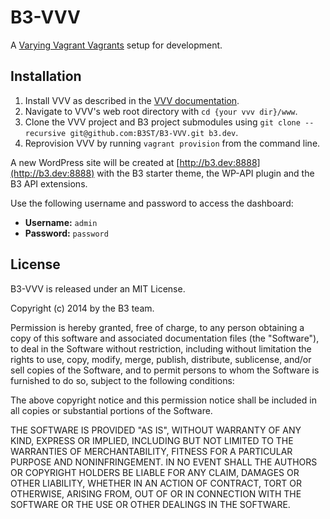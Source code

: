 # B3-VVV

A [Varying Vagrant Vagrants](https://github.com/Varying-Vagrant-Vagrants/VVV) setup for development.

## Installation

1. Install VVV as described in the [VVV documentation](https://github.com/Varying-Vagrant-Vagrants/VVV).
2. Navigate to VVV's web root directory with `cd {your vvv dir}/www`.
3. Clone the VVV project and B3 project submodules using `git clone --recursive git@github.com:B3ST/B3-VVV.git b3.dev`.
4. Reprovision VVV by running `vagrant provision` from the command line.

A new WordPress site will be created at [http://b3.dev:8888](http://b3.dev:8888) with the B3 starter theme, the WP-API plugin and the B3 API extensions.

Use the following username and password to access the dashboard:

* **Username:** `admin`
* **Password:** `password`

## License

B3-VVV is released under an MIT License.

Copyright (c) 2014 by the B3 team.

Permission is hereby granted, free of charge, to any person obtaining a copy
of this software and associated documentation files (the "Software"), to deal
in the Software without restriction, including without limitation the rights
to use, copy, modify, merge, publish, distribute, sublicense, and/or sell
copies of the Software, and to permit persons to whom the Software is
furnished to do so, subject to the following conditions:

The above copyright notice and this permission notice shall be included in
all copies or substantial portions of the Software.

THE SOFTWARE IS PROVIDED "AS IS", WITHOUT WARRANTY OF ANY KIND, EXPRESS OR
IMPLIED, INCLUDING BUT NOT LIMITED TO THE WARRANTIES OF MERCHANTABILITY,
FITNESS FOR A PARTICULAR PURPOSE AND NONINFRINGEMENT. IN NO EVENT SHALL THE
AUTHORS OR COPYRIGHT HOLDERS BE LIABLE FOR ANY CLAIM, DAMAGES OR OTHER
LIABILITY, WHETHER IN AN ACTION OF CONTRACT, TORT OR OTHERWISE, ARISING FROM,
OUT OF OR IN CONNECTION WITH THE SOFTWARE OR THE USE OR OTHER DEALINGS IN
THE SOFTWARE.